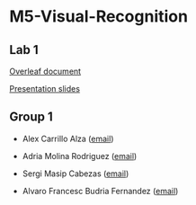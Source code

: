 # M5-Visual-Recognition


## Lab 1

[Overleaf document](https://www.overleaf.com/read/krjjggkdhpsb)

[Presentation slides](https://docs.google.com/presentation/d/1N0aDFoihjSk5I_r0FaBP8MKEkNiQIScsjYzAy7u0WtA/edit?usp=sharing)


## Group 1

- Alex Carrillo Alza ([email](mailto:asdf))

- Adria Molina Rodriguez ([email](mailto:asdf))

- Sergi Masip Cabezas ([email](mailto:asdf))

- Alvaro Francesc Budria Fernandez ([email](mailto:alvaro.francesc.budria@estudiantat.upc.edu))

